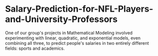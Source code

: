 # Salary-Prediction-for-NFL-Players-and-University-Professors
One of our group's projects in Mathematical Modeling involved experimenting with linear, quadratic, and exponential models, even combining all three, to predict people's salaries in two entirely different fields: sports and academics. 
